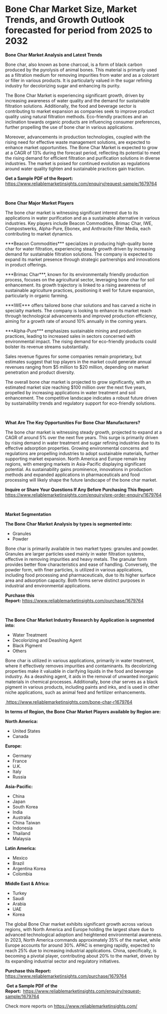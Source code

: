 <p><h1>Bone Char Market Size, Market Trends, and Growth Outlook forecasted for period from 2025 to 2032</h1></p><p><strong>Bone Char Market Analysis and Latest Trends</strong></p>
<p><p>Bone char, also known as bone charcoal, is a form of black carbon produced by the pyrolysis of animal bones. This material is primarily used as a filtration medium for removing impurities from water and as a colorant or filler in various products. It is particularly valued in the sugar refining industry for decolorizing sugar and enhancing its purity. </p><p>The Bone Char Market is experiencing significant growth, driven by increasing awareness of water quality and the demand for sustainable filtration solutions. Additionally, the food and beverage sector is contributing to market expansion as companies seek to improve product quality using natural filtration methods. Eco-friendly practices and an inclination towards organic products are influencing consumer preferences, further propelling the use of bone char in various applications.</p><p>Moreover, advancements in production technologies, coupled with the rising need for effective waste management solutions, are expected to enhance market opportunities. The Bone Char Market is expected to grow at a CAGR of 13% during the forecast period, reflecting its potential to meet the rising demand for efficient filtration and purification solutions in diverse industries. The market is poised for continued evolution as regulations around water quality tighten and sustainable practices gain traction.</p></p>
<p><strong>Get a Sample PDF of the Report:&nbsp;</strong> <a href="https://www.reliablemarketinsights.com/enquiry/request-sample/1679764?utm_campaign=3540&utm_medium=2&utm_source=Github&utm_content=ia&utm_term=31032025&utm_id=bone-char">https://www.reliablemarketinsights.com/enquiry/request-sample/1679764</a></p>
<p>&nbsp;</p>
<p><strong>Bone Char Major Market Players</strong></p>
<p><p>The bone char market is witnessing significant interest due to its applications in water purification and as a sustainable alternative in various industries. Key players include Beacon Commodities, Brimac Char, IWE, Compostwerks, Alpha-Pure, Ebonex, and Anthracite Filter Media, each contributing to market dynamics.</p><p>***Beacon Commodities*** specializes in producing high-quality bone char for water filtration, experiencing steady growth driven by increasing demand for sustainable filtration solutions. The company is expected to expand its market presence through strategic partnerships and innovations in product offerings.</p><p>***Brimac Char***, known for its environmentally friendly production process, focuses on the agricultural sector, leveraging bone char for soil enhancement. Its growth trajectory is linked to a rising awareness of sustainable agriculture practices, positioning it well for future expansion, particularly in organic farming.</p><p>***IWE*** offers tailored bone char solutions and has carved a niche in specialty markets. The company is looking to enhance its market reach through technological advancements and improved production efficiency, aiming for a growth rate of around 10% annually in the coming years.</p><p>***Alpha-Pure*** emphasizes sustainable mining and production practices, leading to increased sales in sectors concerned with environmental impact. The rising demand for eco-friendly products could bolster its revenue streams substantially.</p><p>Sales revenue figures for some companies remain proprietary, but estimates suggest that top players in the market could generate annual revenues ranging from $5 million to $20 million, depending on market penetration and product diversity.</p><p>The overall bone char market is projected to grow significantly, with an estimated market size reaching $100 million over the next five years, propelled by increasing applications in water treatment and soil enhancement. The competitive landscape indicates a robust future driven by sustainability trends and regulatory support for eco-friendly solutions.</p></p>
<p>&nbsp;</p>
<p><strong>What Are The Key Opportunities For Bone Char Manufacturers?</strong></p>
<p><p>The bone char market is witnessing steady growth, projected to expand at a CAGR of around 5% over the next five years. This surge is primarily driven by rising demand in water treatment and sugar refining industries due to its effective adsorption properties. Growing environmental concerns and regulations are propelling industries to adopt sustainable materials, further supporting market expansion. North America and Europe remain key regions, with emerging markets in Asia-Pacific displaying significant potential. As sustainability gains prominence, innovations in production methods and expanded applications in pharmaceuticals and food processing will likely shape the future landscape of the bone char market.</p></p>
<p><strong>Inquire or Share Your Questions If Any Before Purchasing This Report:</strong> <a href="https://www.reliablemarketinsights.com/enquiry/pre-order-enquiry/1679764?utm_campaign=3540&utm_medium=2&utm_source=Github&utm_content=ia&utm_term=31032025&utm_id=bone-char">https://www.reliablemarketinsights.com/enquiry/pre-order-enquiry/1679764</a></p>
<p>&nbsp;</p>
<p><strong>Market Segmentation</strong></p>
<p><strong>The Bone Char Market Analysis by types is segmented into:</strong></p>
<p><ul><li>Granules</li><li>Powder</li></ul></p>
<p><p>Bone char is primarily available in two market types: granules and powder. Granules are larger particles used mainly in water filtration systems, effective in removing impurities and heavy metals. The granular form provides better flow characteristics and ease of handling. Conversely, the powder form, with finer particles, is utilized in various applications, including food processing and pharmaceuticals, due to its higher surface area and adsorption capacity. Both forms serve distinct purposes in industrial and environmental applications.</p></p>
<p><strong>Purchase this Report:&nbsp;</strong><a href="https://www.reliablemarketinsights.com/purchase/1679764?utm_campaign=3540&utm_medium=2&utm_source=Github&utm_content=ia&utm_term=31032025&utm_id=bone-char">https://www.reliablemarketinsights.com/purchase/1679764</a></p>
<p>&nbsp;</p>
<p><strong>The Bone Char Market Industry Research by Application is segmented into:</strong></p>
<p><ul><li>Water Treatment</li><li>Decolorizing and Deashing Agent</li><li>Black Pigment</li><li>Others</li></ul></p>
<p><p>Bone char is utilized in various applications, primarily in water treatment, where it effectively removes impurities and contaminants. Its decolorizing properties make it valuable in clarifying liquids in the food and beverage industry. As a deashing agent, it aids in the removal of unwanted inorganic materials in chemical processes. Additionally, bone char serves as a black pigment in various products, including paints and inks, and is used in other niche applications, such as animal feed and fertilizer enhancements.</p></p>
<p><a href="https://www.reliablemarketinsights.com/bone-char-r1679764?utm_campaign=3540&utm_medium=2&utm_source=Github&utm_content=ia&utm_term=31032025&utm_id=bone-char">&nbsp;https://www.reliablemarketinsights.com/bone-char-r1679764</a></p>
<p><strong>In terms of Region, the Bone Char Market Players available by Region are:</strong></p>
<p>
    <p> <strong> North America: </strong>
        <ul>
            <li>United States</li>
            <li>Canada</li>
        </ul>
        </p> 
    <p> <strong> Europe: </strong>
        <ul>
            <li>Germany</li>
            <li>France</li>
            <li>U.K.</li>
            <li>Italy</li>
            <li>Russia</li>
        </ul>
        </p> 
    <p> <strong> Asia-Pacific: </strong>
        <ul>
            <li>China</li>
            <li>Japan</li>
            <li>South Korea</li>
            <li>India</li>
            <li>Australia</li>
            <li>China Taiwan</li>
            <li>Indonesia</li>
            <li>Thailand</li>
            <li>Malaysia</li>
        </ul>
        </p> 
    <p> <strong> Latin America: </strong>
        <ul>
            <li>Mexico</li>
            <li>Brazil</li>
            <li>Argentina Korea</li>
            <li>Colombia</li>
        </ul>
        </p> 
    <p> <strong> Middle East & Africa: </strong>
        <ul>
            <li>Turkey</li>
            <li>Saudi</li>
            <li>Arabia</li>
            <li>UAE</li>
            <li>Korea</li>
        </ul>
    </p>
    </p>
<p><p>The global Bone Char market exhibits significant growth across various regions, with North America and Europe holding the largest share due to advanced technological adoption and heightened environmental awareness. In 2023, North America commands approximately 35% of the market, while Europe accounts for around 30%. APAC is emerging rapidly, expected to reach 25% due to increasing industrial applications. China, specifically, is becoming a pivotal player, contributing about 20% to the market, driven by its expanding industrial sector and regulatory initiatives.</p></p>
<p><strong>Purchase this Report: </strong><a href="https://www.reliablemarketinsights.com/purchase/1679764?utm_campaign=3540&utm_medium=2&utm_source=Github&utm_content=ia&utm_term=31032025&utm_id=bone-char">https://www.reliablemarketinsights.com/purchase/1679764</a></p>
<p>&nbsp;<strong>Get a Sample PDF of the Report:&nbsp;&nbsp;</strong><a href="https://www.reliablemarketinsights.com/enquiry/request-sample/1679764?utm_campaign=3540&utm_medium=2&utm_source=Github&utm_content=ia&utm_term=31032025&utm_id=bone-char">https://www.reliablemarketinsights.com/enquiry/request-sample/1679764</a></p>
<p><strong></strong></p>
<p>Check more reports on <a href="https://www.reliablemarketinsights.com/?utm_campaign=3540&utm_medium=2&utm_source=Github&utm_content=ia&utm_term=31032025&utm_id=bone-char">https://www.reliablemarketinsights.com/</a></p>
